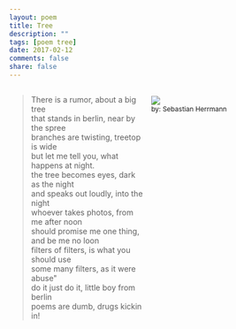 ```yaml
---
layout: poem
title: Tree
description: ""
tags: [poem tree]
date: 2017-02-12
comments: false
share: false
---
```


<div style="float:left;width:49%">

> There is a rumor, about a big tree    
> that stands in berlin, near by the spree  
> branches are twisting, treetop is wide  
> but let me tell you, what happens at night.   
> the tree becomes eyes, dark as the night  
> and speaks out loudly, into the night  
> whoever takes photos, from me after noon  
> should promise me one thing, and be me no loon  
> filters of filters, is what you should use  
> some many filters, as it were abuse"  
> do it just do it, little boy from berlin  
> poems are dumb, drugs kickin in!    

</div>  
<div style="float:left;width:49%;margin-left:10px;margin-top:16px">  
<img src="/images/poems/tree.jpg">  
<p style="font-size: 12px;margin:0">by: Sebastian Herrmann</p>  
</div> <!----> 